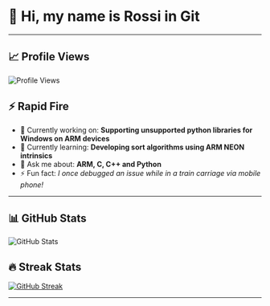 # 👋 Hi, my name is Rossi in Git
---
## 📈 Profile Views  
![Profile Views](https://komarev.com/ghpvc/?username=lowkeyrossi&color=blue&style=flat-square)

## ⚡ Rapid Fire  
- 💼 Currently working on: **Supporting unsupported python libraries for Windows on ARM devices**  
- 🌱 Currently learning: **Developing sort algorithms using ARM NEON intrinsics**  
- 💬 Ask me about: **ARM, C, C++ and Python**  
- ⚡ Fun fact: *I once debugged an issue while in a train carriage via mobile phone!*  

---

## 📊 GitHub Stats  

![GitHub Stats](https://github-readme-stats.vercel.app/api?username=lowkeyrossi&show_icons=true&theme=tokyonight)  

## 🔥 Streak Stats
[![GitHub Streak](https://github-readme-streak-stats.herokuapp.com?user=lowkeyrossi&theme=tokyonight&hide_border=true)](https://git.io/streak-stats)

---


